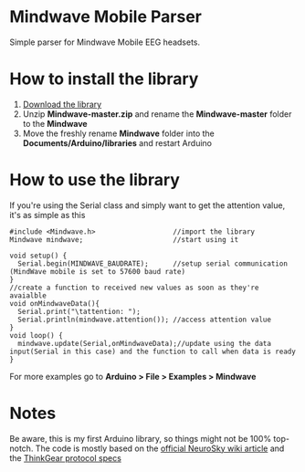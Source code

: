 Mindwave Mobile Parser
======================

Simple parser for Mindwave Mobile EEG headsets.

How to install the library
==========================

1. [Download the library](https://github.com/orgicus/Mindwave/archive/master.zip)
2. Unzip **Mindwave-master.zip** and rename the **Mindwave-master** folder to the **Mindwave**
4. Move the freshly rename **Mindwave** folder into the **Documents/Arduino/libraries** and restart Arduino


How to use the library
==========================
If you're using the Serial class and simply want to get the attention value,
it's as simple as this
```
#include <Mindwave.h>					//import the library
Mindwave mindwave;						//start using it

void setup() {
  Serial.begin(MINDWAVE_BAUDRATE);		//setup serial communication (MindWave mobile is set to 57600 baud rate)
}
//create a function to received new values as soon as they're avaialble
void onMindwaveData(){
  Serial.print("\tattention: ");
  Serial.println(mindwave.attention()); //access attention value
}
void loop() {
  mindwave.update(Serial,onMindwaveData);//update using the data input(Serial in this case) and the function to call when data is ready
}
```

For more examples go to **Arduino > File > Examples > Mindwave**

Notes
=====

Be aware, this is my first Arduino library, so things might not be 100% top-notch.
The code is mostly based on the [official NeuroSky wiki article](http://developer.neurosky.com/docs/doku.php?id=mindwave_mobile_and_arduino) and the [ThinkGear protocol specs](http://developer.neurosky.com/docs/doku.php?id=thinkgear_communications_protocol#bit_raw_wave_value)